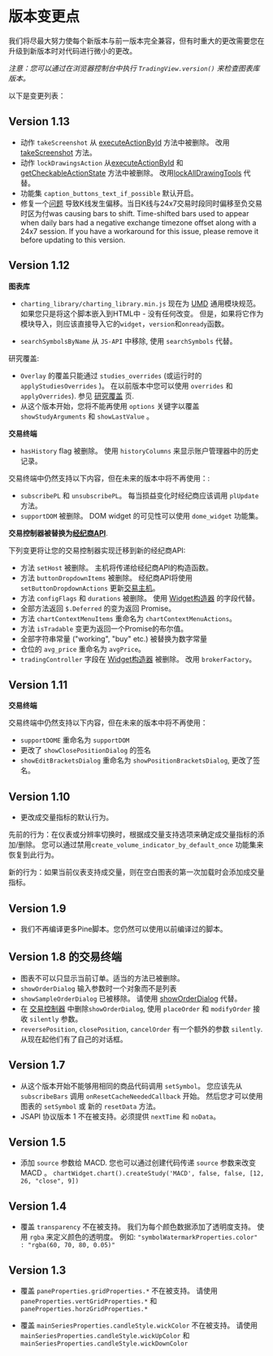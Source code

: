 # 版本变更点

我们将尽最大努力使每个新版本与前一版本完全兼容，但有时重大的更改需要您在升级到新版本时对代码进行微小的更改。


_注意：您可以通过在浏览器控制台中执行 `TradingView.version()` 来检查图表库版本。_

以下是变更列表：

## Version 1.13

- 动作 `takeScreenshot` 从 [executeActionById](Chart-Methods.md#executeactionbyidactionid) 方法中被删除。 改用 [takeScreenshot](Widget-Methods.md#takescreenshot) 方法。
- 动作 `lockDrawingsAction` 从[executeActionById](Chart-Methods#executeactionbyidactionid) 和 [getCheckableActionState](Chart-Methods#getcheckableactionstateactionid) 方法中被删除。 改用[lockAllDrawingTools](Widget-Methods#lockalldrawingtools) 代替。
- 功能集 `caption_buttons_text_if_possible` 默认开启。
- 修复一个[问题](https://github.com/tradingview/charting_library/issues/2652) 导致K线发生偏移。当日K线与24x7交易时段同时偏移至负交易时区为付was causing bars to shift. Time-shifted bars used to appear when daily bars had a negative exchange timezone offset along with a 24x7 session. If you have a workaround for this issue, please remove it before updating to this version.

## Version 1.12

**图表库**

- `charting_library/charting_library.min.js` 现在为 [UMD](https://github.com/umdjs/umd) 通用模块规范。
如果您只是将这个脚本嵌入到HTML中 - 没有任何改变。
但是，如果将它作为模块导入，则应该直接导入它的`widget`，`version`和`onready`函数。

- `searchSymbolsByName` 从 `JS-API` 中移除, 使用 `searchSymbols` 代替。

研究覆盖:
-  `Overlay` 的覆盖只能通过 `studies_overrides` (或运行时的 `applyStudiesOverrides` )。 在以前版本中您可以使用 `overrides` 和 `applyOverrides`). 参见 [研究覆盖](Studies-Overrides.md) 页.
- 从这个版本开始，您将不能再使用 `options` 关键字以覆盖 `showStudyArguments` 和 `showLastValue` 。

**交易终端**

- `hasHistory` flag 被删除。 使用 `historyColumns` 来显示账户管理器中的历史记录。

交易终端中仍然支持以下内容，但在未来的版本中将不再使用：:
- `subscribePL` 和 `unsubscribePL`。 每当损益变化时经纪商应该调用 `plUpdate` 方法。
- `supportDOM` 被删除。 DOM widget 的可见性可以使用 `dome_widget` 功能集。

**交易控制器被替换为[经纪商API](Broker-API.md)**.

下列变更将让您的交易控制器实现迁移到新的经纪商API:
- 方法 `setHost` 被删除。 主机将传递给经纪商API的构造函数。
- 方法 `buttonDropdownItems` 被删除。 经纪商API将使用 `setButtonDropdownActions` 更新[交易主机](Trading-Host.md)。
- 方法 `configFlags` 和 `durations` 被删除。 使用 [Widget构造器](Widget-Constructor.md) 的字段代替。
- 全部方法返回 `$.Deferred` 的变为返回 Promise。
- 方法 `chartContextMenuItems` 重命名为 `chartContextMenuActions`。
- 方法 `isTradable` 变更为返回一个Promise的布尔值。
- 全部字符串常量 ("working", "buy" etc.) 被替换为数字常量
- 仓位的 `avg_price` 重命名为 `avgPrice`。
- `tradingController` 字段在 [Widget构造器](Widget-Constructor.md) 被删除。 改用 `brokerFactory`。

## Version 1.11

**交易终端**

交易终端中仍然支持以下内容，但在未来的版本中将不再使用：
- `supportDOME` 重命名为 `supportDOM`
- 更改了 `showClosePositionDialog` 的签名
- `showEditBracketsDialog` 重命名为 `showPositionBracketsDialog`, 更改了签名。


## Version 1.10
- 更改成交量指标的默认行为。

先前的行为：在仪表或分辨率切换时，根据成交量支持选项来确定成交量指标的添加/删除。 您可以通过禁用`create_volume_indicator_by_default_once` 功能集来恢复到此行为。

新的行为：如果当前仪表支持成交量，则在空白图表的第一次加载时会添加成交量指标。

## Version 1.9
- 我们不再编译更多Pine脚本。您仍然可以使用以前编译过的脚本。

## Version 1.8 的交易终端
-  图表不可以只显示当前订单。适当的方法已被删除。
- `showOrderDialog` 输入参数时一个对象而不是列表
- `showSampleOrderDialog` 已被移除。 请使用 [showOrderDialog](Trading-Host.md#showorderdialogorder-handler) 代替。
- 在 [交易控制器](Trading-Controller.md) 中删除`showOrderDialog`, 使用 `placeOrder` 和 `modifyOrder` 接收 `silently` 参数。
- `reversePosition`, `closePosition`, `cancelOrder` 有一个额外的参数 `silently`. 从现在起他们有了自己的对话框。

## Version 1.7

- 从这个版本开始不能够用相同的商品代码调用 `setSymbol`。 您应该先从 `subscribeBars` 调用 `onResetCacheNeededCallback` 开始。 然后您才可以使用图表的 `setSymbol` 或 新的 `resetData` 方法。
- JSAPI 协议版本 1 不在被支持。必须提供 `nextTime` 和 `noData`。

## Version 1.5

* 添加 `source` 参数给 MACD. 您也可以通过创建代码传递 `source` 参数来改变 MACD 。
`chartWidget.chart().createStudy('MACD', false, false, [12, 26, "close", 9])`

## Version 1.4

* 覆盖 `transparency` 不在被支持。 我们为每个颜色数据添加了透明度支持。 使用 `rgba` 来定义颜色的透明度。 例如: 
`"symbolWatermarkProperties.color" : "rgba(60, 70, 80, 0.05)"`

## Version 1.3

* 覆盖 `paneProperties.gridProperties.*` 不在被支持。
请使用 `paneProperties.vertGridProperties.*` 和 `paneProperties.horzGridProperties.*`

* 覆盖 `mainSeriesProperties.candleStyle.wickColor` 不在被支持。
请使用 `mainSeriesProperties.candleStyle.wickUpColor` 和 `mainSeriesProperties.candleStyle.wickDownColor`
<!--stackedit_data:
eyJoaXN0b3J5IjpbMjczNjc3NTYsLTE5NzYxODY1OTUsNTQ1Nj
QwNDYzLC0xNTU3Njc2MzU2XX0=
-->